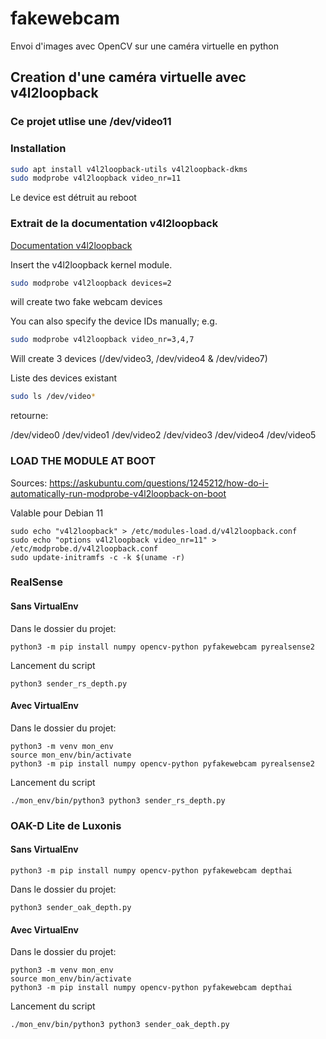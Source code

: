 # fakewebcam
Envoi d'images avec OpenCV sur une caméra virtuelle en python


## Creation d'une caméra virtuelle avec v4l2loopback

### Ce projet utlise une /dev/video11

### Installation
```bash
sudo apt install v4l2loopback-utils v4l2loopback-dkms
sudo modprobe v4l2loopback video_nr=11
```
Le device est détruit au reboot

### Extrait de la documentation v4l2loopback
[Documentation v4l2loopback](https://github.com/umlaeute/v4l2loopback)

Insert the v4l2loopback kernel module.
```bash
sudo modprobe v4l2loopback devices=2
```
will create two fake webcam devices

You can also specify the device IDs manually; e.g.
```bash
sudo modprobe v4l2loopback video_nr=3,4,7
```
Will create 3 devices (/dev/video3, /dev/video4 & /dev/video7)

Liste des devices existant
```bash
sudo ls /dev/video*
```
retourne:

/dev/video0  /dev/video1  /dev/video2  /dev/video3  /dev/video4  /dev/video5

### LOAD THE MODULE AT BOOT
Sources: https://askubuntu.com/questions/1245212/how-do-i-automatically-run-modprobe-v4l2loopback-on-boot

Valable pour Debian 11

    sudo echo "v4l2loopback" > /etc/modules-load.d/v4l2loopback.conf
    sudo echo "options v4l2loopback video_nr=11" > /etc/modprobe.d/v4l2loopback.conf
    sudo update-initramfs -c -k $(uname -r)


### RealSense

#### Sans VirtualEnv
Dans le dossier du projet:

    python3 -m pip install numpy opencv-python pyfakewebcam pyrealsense2

Lancement du script

    python3 sender_rs_depth.py

#### Avec VirtualEnv
Dans le dossier du projet:

    python3 -m venv mon_env
    source mon_env/bin/activate
    python3 -m pip install numpy opencv-python pyfakewebcam pyrealsense2

Lancement du script

    ./mon_env/bin/python3 python3 sender_rs_depth.py

### OAK-D Lite de Luxonis

#### Sans VirtualEnv

    python3 -m pip install numpy opencv-python pyfakewebcam depthai

Dans le dossier du projet:

    python3 sender_oak_depth.py

#### Avec VirtualEnv
Dans le dossier du projet:

    python3 -m venv mon_env
    source mon_env/bin/activate
    python3 -m pip install numpy opencv-python pyfakewebcam depthai

Lancement du script

    ./mon_env/bin/python3 python3 sender_oak_depth.py
